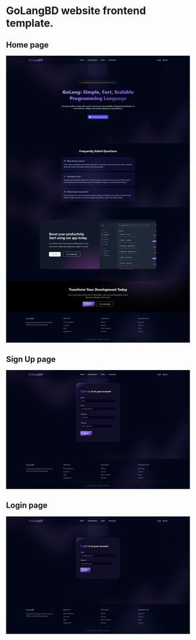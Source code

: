 # GoLangBD website frontend template.

## Home page
![Home page](https://github.com/ashikrahman-dev/golangbd/blob/main/assets/images/golangbd-homepage.png)

## Sign Up page
![Sign Up page](https://github.com/ashikrahman-dev/golangbd/blob/main/assets/images/golangbd-signup-page.png)

## Login page
![Sign Up page](https://github.com/ashikrahman-dev/golangbd/blob/main/assets/images/golangbd-login-page.png)